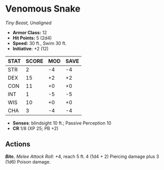# Venomous Snake

*Tiny Beast, Unaligned*

- **Armor Class:** 12
- **Hit Points:** 5 (2d4)
- **Speed:** 30 ft., Swim 30 ft.
- **Initiative**: +2 (12)

|STAT|SCORE|MOD|SAVE|
| --- | --- | --- | ---- |
| STR | 2 | -4 | -4 |
| DEX | 15 | +2 | +2 |
| CON | 11 | +0 | +0 |
| INT | 1 | -5 | -5 |
| WIS | 10 | +0 | +0 |
| CHA | 3 | -4 | -4 |

- **Senses**: blindsight 10 ft.; Passive Perception 10
- **CR** 1/8 (XP 25; PB +2)

## Actions

***Bite.*** *Melee Attack Roll:* +4, reach 5 ft. 4 (1d4 + 2) Piercing damage plus 3 (1d6) Poison damage.

